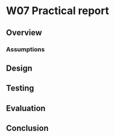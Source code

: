# W07 Practical report

## Overview

### Assumptions

## Design

## Testing

## Evaluation

## Conclusion

